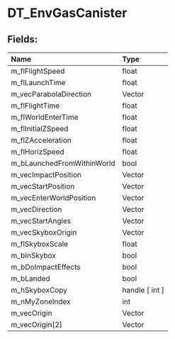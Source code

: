 # DT_EnvGasCanister

## Fields:

| Name | Type |
| :--- | :--- |
| m_flFlightSpeed | float |
| m_flLaunchTime | float |
| m_vecParabolaDirection | Vector |
| m_flFlightTime | float |
| m_flWorldEnterTime | float |
| m_flInitialZSpeed | float |
| m_flZAcceleration | float |
| m_flHorizSpeed | float |
| m_bLaunchedFromWithinWorld | bool |
| m_vecImpactPosition | Vector |
| m_vecStartPosition | Vector |
| m_vecEnterWorldPosition | Vector |
| m_vecDirection | Vector |
| m_vecStartAngles | Vector |
| m_vecSkyboxOrigin | Vector |
| m_flSkyboxScale | float |
| m_bInSkybox | bool |
| m_bDoImpactEffects | bool |
| m_bLanded | bool |
| m_hSkyboxCopy | handle [ int ] |
| m_nMyZoneIndex | int |
| m_vecOrigin | Vector |
| m_vecOrigin[2] | Vector |
